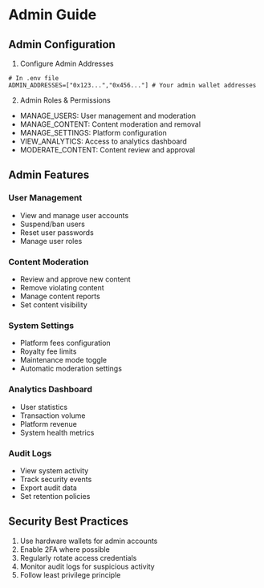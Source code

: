 # Admin Guide

## Admin Configuration

1. Configure Admin Addresses
```env
# In .env file
ADMIN_ADDRESSES=["0x123...","0x456..."] # Your admin wallet addresses
```

2. Admin Roles & Permissions
- MANAGE_USERS: User management and moderation
- MANAGE_CONTENT: Content moderation and removal
- MANAGE_SETTINGS: Platform configuration
- VIEW_ANALYTICS: Access to analytics dashboard
- MODERATE_CONTENT: Content review and approval

## Admin Features

### User Management
- View and manage user accounts
- Suspend/ban users
- Reset user passwords
- Manage user roles

### Content Moderation
- Review and approve new content
- Remove violating content
- Manage content reports
- Set content visibility

### System Settings
- Platform fees configuration
- Royalty fee limits
- Maintenance mode toggle
- Automatic moderation settings

### Analytics Dashboard
- User statistics
- Transaction volume
- Platform revenue
- System health metrics

### Audit Logs
- View system activity
- Track security events
- Export audit data
- Set retention policies

## Security Best Practices
1. Use hardware wallets for admin accounts
2. Enable 2FA where possible
3. Regularly rotate access credentials
4. Monitor audit logs for suspicious activity
5. Follow least privilege principle
